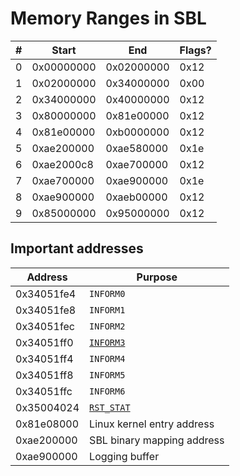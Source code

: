 # Memory Ranges in SBL

| #  | Start          | End          | Flags? |
|----|----------------|--------------|--------|
| 0  | 0x00000000     | 0x02000000   | 0x12   |
| 1  | 0x02000000     | 0x34000000   | 0x00   |
| 2  | 0x34000000     | 0x40000000   | 0x12   |
| 3  | 0x80000000     | 0x81e00000   | 0x12   |
| 4  | 0x81e00000     | 0xb0000000   | 0x12   |
| 5  | 0xae200000     | 0xae580000   | 0x1e   |
| 6  | 0xae2000c8     | 0xae700000   | 0x12   |
| 7  | 0xae700000     | 0xae900000   | 0x1e   |
| 8  | 0xae900000     | 0xaeb00000   | 0x12   |
| 9  | 0x85000000     | 0x95000000   | 0x12   |

## Important addresses

| Address    | Purpose                         |
|------------|---------------------------------|
| 0x34051fe4 | `INFORM0`                       |
| 0x34051fe8 | `INFORM1`                       |
| 0x34051fec | `INFORM2`                       |
| 0x34051ff0 | [`INFORM3`](state.md#inform3)   |
| 0x34051ff4 | `INFORM4`                       |
| 0x34051ff8 | `INFORM5`                       |
| 0x34051ffc | `INFORM6`                       |
| 0x35004024 | [`RST_STAT`](state.md#rst_stat) |
| 0x81e08000 | Linux kernel entry address      |
| 0xae200000 | SBL binary mapping address      |
| 0xae900000 | Logging buffer                  |
